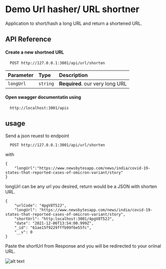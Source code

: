 
# Demo Url hasher/ URL shortner

Application to short/hash a long URL and return a shortened URL.


## API Reference

#### Create a new shortned URL

```http
  POST http://127.0.0.1:3001/api/url/shorten
```

| Parameter | Type     | Description                |
| :-------- | :------- | :------------------------- |
| `longUrl` | `string` | **Required**. our very long URL |

#### Open swagger documentatin using
```http
  http://localhost:3001/apis
```

## usage

Send a json reuest to endpoint 
```http
  POST http://127.0.0.1:3001/api/url/shorten
```

with 
```
{
    "longUrl":"https://www.newsbytesapp.com/news/india/covid-19-states-that-reported-cases-of-omicron-variant/story"
}
```
longUrl can be any url you desired, return would be a JSON with shorten URL.


```
{
    "urlCode": "4pgV8T52J",
    "longUrl": "https://www.newsbytesapp.com/news/india/covid-19-states-that-reported-cases-of-omicron-variant/story",
    "shortUrl": "http:localhost:3001/4pgV8T52J",
    "date": "2021-12-06T13:54:00.999Z",
    "_id": "61ae15f9229fffb99f6e55fc",
    "__v": 0
}
```
Paste the shortUrl from Response and you will be redirected to your oriinal URL.


![alt text](https://i.ibb.co/GQMJLv3/usage.png)
